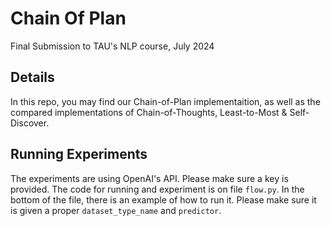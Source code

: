 # Chain Of Plan
Final Submission to TAU's NLP course, July 2024

## Details
In this repo, you may find our Chain-of-Plan implementaition, as well as the compared implementations of Chain-of-Thoughts, Least-to-Most & Self-Discover.

## Running Experiments
The experiments are using OpenAI's API. Please make sure a key is provided. 
The code for running and experiment is on file `flow.py`. In the bottom of the file, there is an example of how to run it.
Please make sure it is given a proper `dataset_type_name` and `predictor`. 
